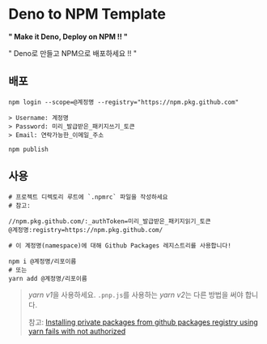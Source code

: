 # Deno to NPM Template

**" Make it Deno, Deploy on NPM !! "**

" Deno로 만들고 NPM으로 배포하세요 !! "

## 배포

```shell
npm login --scope=@계정명 --registry="https://npm.pkg.github.com"

> Username: 계정명
> Password: 미리_발급받은_패키지쓰기_토큰
> Email: 연락가능한_이메일_주소

npm publish
```

## 사용

```shell
# 프로젝트 디렉토리 루트에 `.npmrc` 파일을 작성하세요
# 참고: 

//npm.pkg.github.com/:_authToken=미리_발급받은_패키지읽기_토큰
@계정명:registry=https://npm.pkg.github.com/

# 이 계정명(namespace)에 대해 Github Packages 레지스트리를 사용합니다!
```

```shell
npm i @계정명/리포이름
# 또는
yarn add @계정명/리포이름
```

> *yarn v1*을 사용하세요. `.pnp.js`를 사용하는 *yarn v2*는 다른 방법을 써야 합니다.
>
> 참고: [Installing private packages from github packages registry using yarn fails with not authorized](https://stackoverflow.com/questions/61738819/installing-private-package-from-github-package-registry-using-yarn-fails-with-no)
